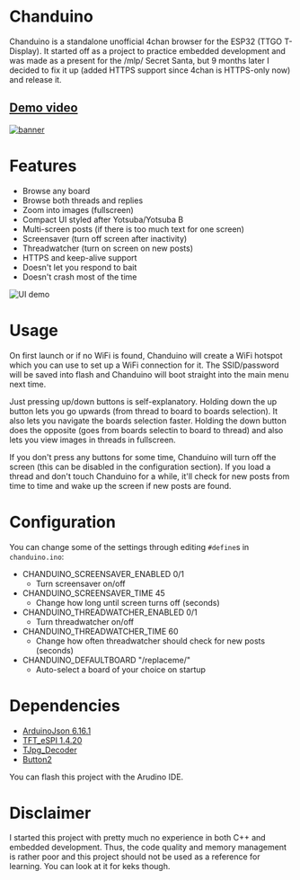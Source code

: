 # Chanduino
Chanduino is a standalone unofficial 4chan browser for the ESP32 (TTGO T-Display). It started off as a project to practice embedded development and was made as a present for the /mlp/ Secret Santa, but 9 months later I decided to fix it up (added HTTPS support since 4chan is HTTPS-only now) and release it.

## [Demo video](https://www.youtube.com/watch?v=RlFtYx4oX9U)

[![banner](banner.jpg?raw=true)](https://www.youtube.com/watch?v=RlFtYx4oX9U)

# Features
- Browse any board
- Browse both threads and replies
- Zoom into images (fullscreen)
- Compact UI styled after Yotsuba/Yotsuba B
- Multi-screen posts (if there is too much text for one screen)
- Screensaver (turn off screen after inactivity)
- Threadwatcher (turn on screen on new posts)
- HTTPS and keep-alive support
- Doesn't let you respond to bait
- Doesn't crash most of the time

![UI demo](yotsuba.jpg?raw=true)

# Usage
On first launch or if no WiFi is found, Chanduino will create a WiFi hotspot which you can use to set up a WiFi connection for it. The SSID/password will be saved into flash and Chanduino will boot straight into the main menu next time.

Just pressing up/down buttons is self-explanatory. Holding down the up button lets you go upwards (from thread to board to boards selection). It also lets you navigate the boards selection faster. Holding the down button does the opposite (goes from boards selectin to board to thread) and also lets you view images in threads in fullscreen.

If you don't press any buttons for some time, Chanduino will turn off the screen (this can be disabled in the configuration section). If you load a thread and don't touch Chanduino for a while, it'll check for new posts from time to time and wake up the screen if new posts are found.

# Configuration
You can change some of the settings through editing `#define`s in `chanduino.ino`:  
 - CHANDUINO_SCREENSAVER_ENABLED 0/1
   - Turn screensaver on/off
 - CHANDUINO_SCREENSAVER_TIME 45
   - Change how long until screen turns off (seconds)
 - CHANDUINO_THREADWATCHER_ENABLED 0/1
   - Turn threadwatcher on/off
 - CHANDUINO_THREADWATCHER_TIME 60
   - Change how often threadwatcher should check for new posts (seconds)
 - CHANDUINO_DEFAULTBOARD "/replaceme/"
   - Auto-select a board of your choice on startup

# Dependencies
- [ArduinoJson 6.16.1](https://arduinojson.org/)
- [TFT_eSPI 1.4.20](https://github.com/Bodmer/TFT_eSPI)
- [TJpg_Decoder](https://github.com/Bodmer/TJpg_Decoder)
- [Button2](https://github.com/LennartHennigs/Button2)

You can flash this project with the Arudino IDE.

# Disclaimer
I started this project with pretty much no experience in both C++ and embedded development. Thus, the code quality and memory management is rather poor and this project should not be used as a reference for learning. You can look at it for keks though.
